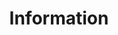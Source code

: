 ---
title: "Information"
heading1: "Committee and Volunteers"
text1: "Buzzi Bodies is entirely run by volunteers. There is a committee which meets termly to plan activities. We hold an AGM around Easter each year."

---